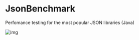 # JsonBenchmark
Perfomance testing for the most popular JSON libraries (Java)

![img](https://github.com/VladimirVladimirovich/JsonBenchmark/blob/master/img/json.png)
